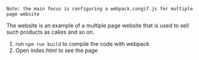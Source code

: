 `Note: the main focus is configuring a webpack.congif.js for multiple page website`

The website is an example of a multiple page website that is used to sell such products as cakes and so on.

1. run `npm run build` to compile the code with webpack
2. Open index.html to see the page
